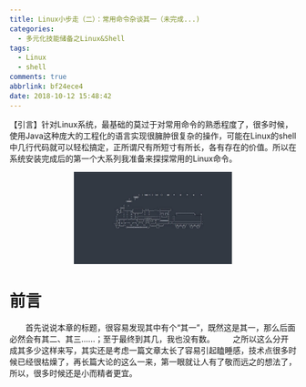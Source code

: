 ```yaml
---
title: Linux小步走（二）：常用命令杂谈其一（未完成...)
categories:
  - 多元化技能储备之Linux&Shell
tags:
  - Linux
  - shell
comments: true
abbrlink: bf24ece4
date: 2018-10-12 15:48:42
---
```

【引言】针对Linux系统，最基础的莫过于对常用命令的熟悉程度了，很多时候，使用Java这种庞大的工程化的语言实现很臃肿很复杂的操作，可能在Linux的shell中几行代码就可以轻松搞定，正所谓尺有所短寸有所长，各有存在的价值。所以在系统安装完成后的第一个大系列我准备来探探常用的Linux命令。
<div align=center><img src="https://github.com/ttfisher/images/raw/master/2018/2018-10-20-01.jpg" width="55%"/></div>
<!-- more -->

# 前言
&emsp;&emsp;首先说说本章的标题，很容易发现其中有个“其一”，既然这是其一，那么后面必然会有其二、其三......；至于最终到其几，我也没有数。
&emsp;&emsp;之所以这么分开成其多少这样来写，其实还是考虑一篇文章太长了容易引起瞌睡感，技术点很多时候已经很枯燥了，再长篇大论的这么一来，第一眼就让人有了敬而远之的想法了，所以，很多时候还是小而精者更宜。

